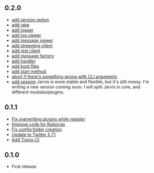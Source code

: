 0.2.0
-----
* [add version option](https://github.com/Jarvis-Bot/Jarvis-Core/commit/92b860b87a93ccd5963d3903aa0b85adc3c40334)
* [add rake](https://github.com/Jarvis-Bot/Jarvis-Core/commit/c95bfb8e0a8b5ca1ef71839fe3bd4d0725e1eaaf)
* [add logger](https://github.com/Jarvis-Bot/Jarvis-Core/commit/2056e0d640a52c2fef871deb06435ebcd230250b)
* [add log viewer](https://github.com/Jarvis-Bot/Jarvis-Core/commit/212ae3b0d57614f3aa0c92d490a394c59a7c00a2)
* [add message viewer](https://github.com/Jarvis-Bot/Jarvis-Core/commit/53a95006b9f025bf9726bb6412a6c78fa765eebd)
* [add streaming client](https://github.com/Jarvis-Bot/Jarvis-Core/commit/b80652b1eb6ef182938218f9ed58db6e4241e990)
* [add rest client](https://github.com/Jarvis-Bot/Jarvis-Core/commit/17fca661919c632b3953990e32789531fe9ff641)
* [add message factory](https://github.com/Jarvis-Bot/Jarvis-Core/commit/25acc67f2f380f5754660740990bc96b1edebb45)
* [add handler](https://github.com/Jarvis-Bot/Jarvis-Core/commit/faa315b33116c279fccf40012ce816e6a30138b7)
* [add boot files](https://github.com/Jarvis-Bot/Jarvis-Core/commit/5f73afc5278bacf6e630f2175033a977b93101a2)
* [add start method](https://github.com/Jarvis-Bot/Jarvis-Core/commit/1525eeecb8117fa452d6b176fa850e5dc976206a)
* [abort if there's something wrong with CLI arguments](https://github.com/Jarvis-Bot/Jarvis-Core/commit/06e04ac224bc19545683337f3d34ccfa8374f397)
* [add session](https://github.com/Jarvis-Bot/Jarvis-Core/commit/e6fb4a058ed0918a09d4dc97f72c9e9ede79e933)
Jarvis is more stable and flexible, but it's still messy.
I'm writing a new version coming soon.
I will split Jarvis in core, and different modules/plugins.

0.1.1
-----
* [Fix overwriting plugins while register](https://github.com/VictorBersy/Jarvis/commit/c76301332442995b17b0a4838f50ce9897487c5b)
* [Improve code for Rubocop](https://github.com/VictorBersy/Jarvis/commit/3635afc2a306dda01d2bcfed8c88f23d857735fc)
* [Fix config folder creation](https://github.com/VictorBersy/Jarvis/commit/c8130a3746450e91028b2cd5da6f7e442cc6b1c0)
* [Update to Twitter 5.7.1](https://github.com/VictorBersy/Jarvis/commit/a35cdf8437642b6bcf41af822939e4230890acae)
* [Add Travis-CI](https://github.com/Jarvis-Bot/Jarvis-Core/commit/f67f11ce77f43a398c45c08fadf490dfb09c5e7f)

0.1.0
-----
* First release
